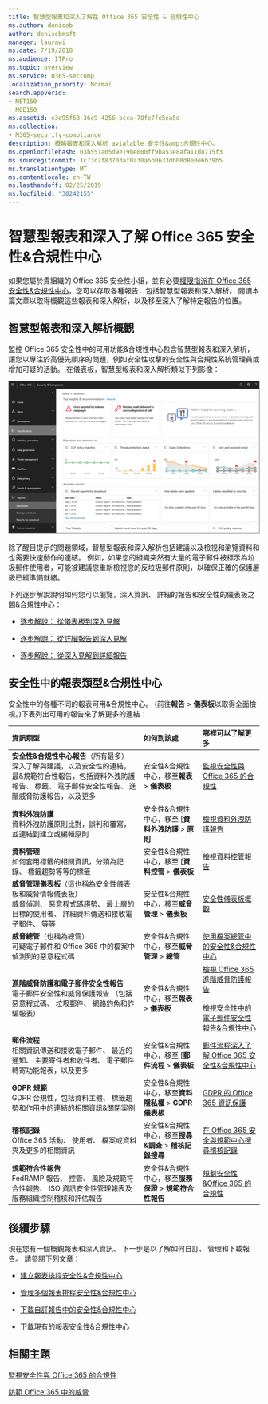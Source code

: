 ```yaml
---
title: 智慧型報表和深入了解在 Office 365 安全性 & 合規性中心
ms.author: deniseb
author: denisebmsft
manager: laurawi
ms.date: 7/19/2018
ms.audience: ITPro
ms.topic: overview
ms.service: O365-seccomp
localization_priority: Normal
search.appverid:
- MET150
- MOE150
ms.assetid: e3e95f68-36e9-4256-bcca-78fe7fe5ea5d
ms.collection:
- M365-security-compliance
description: 概略報表和深入解析 avialable 安全性&amp;合規性中心。
ms.openlocfilehash: 03b551a05d9e19be000ff9ba53e8afa11d8715f3
ms.sourcegitcommit: 1c73c2f83703af0a30a5b0633db00d8e0e6b39b5
ms.translationtype: MT
ms.contentlocale: zh-TW
ms.lasthandoff: 02/25/2019
ms.locfileid: "30242155"
---
```

# <a name="smart-reports-and-insights-in-the-office-365-security-amp-compliance-center"></a>智慧型報表和深入了解 Office 365 安全性&amp;合規性中心

如果您屬於貴組織的 Office 365 安全性小組，並有必要[權限指派在 Office 365 安全性&amp;合規性中心](permissions-in-the-security-and-compliance-center.md)，您可以存取各種報告，包括智慧型報表和深入解析。 閱讀本篇文章以取得概觀這些報表和深入解析，以及移至深入了解特定報告的位置。
      
## <a name="smart-reports-and-insights-overview"></a>智慧型報表和深入解析概觀

監控 Office 365 安全性中的可用功能&amp;合規性中心包含智慧型報表和深入解析，讓您以專注於高優先順序的問題，例如安全性攻擊的安全性與合規性系統管理員或增加可疑的活動。 在儀表板，智慧型報表和深入解析類似下列影像：
  
![安全性&amp;合規性中心，選擇 [報告]\>儀表板](media/2a668c3d-3fa3-4e37-8149-46989b33ae8c.png)
  
除了醒目提示的問題領域，智慧型報表和深入解析包括建議以及檢視和瀏覽資料和也需要快速動作的連結。 例如，如果您的組織突然有大量的電子郵件被標示為垃圾郵件使用者，可能被建議您重新檢視您的反垃圾郵件原則，以確保正確的保護層級已經準備就緒。
  
下列逐步解說說明如何您可以瀏覽，深入資訊、 詳細的報告和安全性的儀表板之間&amp;合規性中心：
  
- [逐步解說： 從儀表板到深入見解](from-a-dashboard-to-an-insight.md)
    
- [逐步解說： 從詳細報告到深入見解](from-a-detailed-report-to-an-insight.md)
    
- [逐步解說： 從深入見解到詳細報告](from-an-insight-to-a-detailed-report.md)
    
## <a name="types-of-reports-in-the-security-amp-compliance-center"></a>安全性中的報表類型&amp;合規性中心

安全性中的各種不同的報表可用&amp;合規性中心。 (前往**報告** \> **儀表板**以取得全面檢視。)下表列出可用的報告來了解更多的連結： 
  
|**資訊類型**|**如何到該處**|**哪裡可以了解更多**|
|:-----|:-----|:-----|
|**安全性&amp;合規性中心報告**（所有最多）  <br/> 深入了解與建議，以及安全性的連結，最&amp;規範符合性報告，包括資料外洩防護報告、 標籤、 電子郵件安全性報告、 進階威脅防護報告，以及更多  <br/> |安全性&amp;合規性中心，移至**報表** \> **儀表板** <br/> |[監視安全性與 Office 365 的合規性](monitor-security-and-compliance.md) <br/> |
|**資料外洩防護** <br/> 資料外洩防護原則比對，誤判和覆寫，並連結到建立或編輯原則  <br/> |安全性&amp;合規性中心，移至 [**資料外洩防護** \> **原則** <br/> |[檢視資料外洩防護報告](view-the-dlp-reports.md) <br/> |
|**資料管理** <br/> 如何套用標籤的相關資訊，分類為記錄、 標籤趨勢等等的標籤  <br/> |安全性&amp;合規性中心，移至 [**資料控管** \> **儀表板** <br/> |[檢視資料控管報告](view-the-data-governance-reports.md) <br/> |
|**威脅管理儀表板**（這也稱為安全性儀表板和威脅情報儀表板）  <br/> 威脅偵測、 惡意程式碼趨勢、 最上層的目標的使用者、 詳細資料傳送和接收電子郵件、 等等  <br/> |安全性&amp;合規性中心，移至**威脅管理** \> **儀表板** <br/> |[安全性儀表板概觀](security-dashboard.md) <br/> |
|**威脅總管**（也稱為總管）  <br/> 可疑電子郵件和 Office 365 中的檔案中偵測到的惡意程式碼  <br/> |安全性&amp;合規性中心，移至**威脅管理** \> **總管** <br/> |[使用檔案總管中的安全性&amp;合規性中心](use-explorer-in-security-and-compliance.md) <br/> |
|**進階威脅防護和電子郵件安全性報告** <br/> 電子郵件安全性和威脅保護報告 （包括惡意程式碼、 垃圾郵件、 網路釣魚和詐騙報表）  <br/> |安全性&amp;合規性中心，移至**報表** \> **儀表板** <br/> |[檢視 Office 365 進階威脅防護報告](view-reports-for-atp.md) <br/><br/> [檢視安全性中的電子郵件安全性報告&amp;合規性中心](view-email-security-reports.md) <br/> |
|**郵件流程** <br/> 相關資訊傳送和接收電子郵件、 最近的通知、 主要寄件者和收件者、 電子郵件轉寄功能報表，以及更多  <br/> |安全性&amp;合規性中心，移至 [**郵件流程** \> **儀表板** <br/> |[郵件流程深入了解 Office 365 安全性&amp;合規性中心](https://support.office.com/article/beb6acaa-6016-4d54-ba7e-3d6d035e2b46.aspx) <br/> |
|**GDPR 規範** <br/> GDPR 合規性，包括資料主體、 標籤趨勢和作用中的連結的相關資訊&amp;關閉案例  <br/> |安全性&amp;合規性中心，移至**資料隱私權** \> **GDPR 儀表板** <br/> |[GDPR 的 Office 365 資訊保護](https://docs.microsoft.com/office365/enterprise/office-365-information-protection-for-gdpr) <br/> |
|**稽核記錄** <br/> Office 365 活動、 使用者、 檔案或資料夾及更多的相關資訊  <br/> |安全性&amp;合規性中心，移至**搜尋&amp;調查** \> **稽核記錄搜尋** <br/> |[在 Office 365 安全與規範中心搜尋稽核記錄](search-the-audit-log-in-security-and-compliance.md) <br/> |
|**規範符合性報告** <br/> FedRAMP 報告、 控管、 風險及規範符合性報告、 ISO 資訊安全性管理報表及服務組織控制稽核和評估報告  <br/> |安全性&amp;合規性中心，移至**服務保證** \> **規範符合性報告** <br/> |[規劃安全性&amp;Office 365 的合規性](plan-for-security-and-compliance.md) <br/> |
  
## <a name="next-steps"></a>後續步驟

現在您有一個概觀報表和深入資訊、 下一步是以了解如何自訂、 管理和下載報告。 請參閱下列文章：
  
- [建立報表排程安全性&amp;合規性中心](create-a-schedule-for-a-report.md)
    
- [管理多個報表排程安全性&amp;合規性中心](manage-schedules-for-multiple-reports.md)
    
- [下載自訂報告中的安全性&amp;合規性中心](set-up-and-download-a-custom-report.md)
    
- [下載現有的報表安全性&amp;合規性中心](download-existing-reports.md)
    
## <a name="related-topics"></a>相關主題

[監視安全性與 Office 365 的合規性](monitor-security-and-compliance.md)
  
[防範 Office 365 中的威脅](protect-against-threats.md)
  


